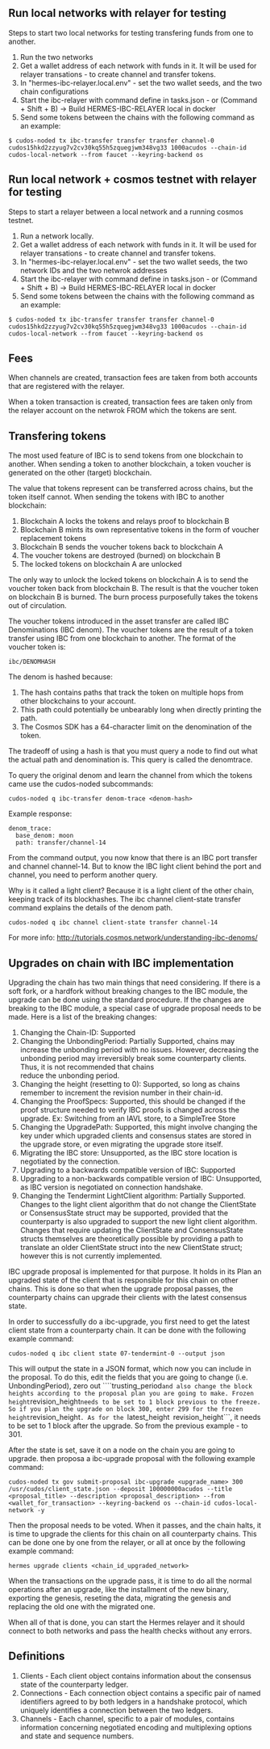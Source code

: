 ## Run local networks with relayer for testing
Steps to start two local networks for testing transfering funds from one to another.
1. Run the two networks 
2. Get a wallet address of each network with funds in it. It will be used for relayer transations - to create channel and transfer tokens.
3. In "hermes-ibc-relayer.local.env" - set the two wallet seeds, and the two chain configurations
4. Start the ibc-relayer with command define in tasks.json - or (Command + Shift + B) -> Build HERMES-IBC-RELAYER local in docker
5. Send some tokens between the chains with the following command as an example:
```
$ cudos-noded tx ibc-transfer transfer transfer channel-0 cudos15hkd2zzyug7v2cv30kq55h5zquegjwm348vg33 1000acudos --chain-id cudos-local-network --from faucet --keyring-backend os
```
## Run local network + cosmos testnet with relayer for testing 
Steps to start a relayer between a local network and a running cosmos testnet.
1. Run a network locally.
2. Get a wallet address of each network with funds in it. It will be used for relayer transations - to create channel and transfer tokens.
3. In "hermes-ibc-relayer.local.env" - set the two wallet seeds, the two network IDs and the two netwrok addresses
4. Start the ibc-relayer with command define in tasks.json - or (Command + Shift + B) -> Build HERMES-IBC-RELAYER local in docker
5. Send some tokens between the chains with the following command as an example:
```
$ cudos-noded tx ibc-transfer transfer transfer channel-0 cudos15hkd2zzyug7v2cv30kq55h5zquegjwm348vg33 1000acudos --chain-id cudos-local-network --from faucet --keyring-backend os
```
## Fees 

When channels are created, transaction fees are taken from both accounts that are registered with the relayer.

When a token transaction is created, transaction fees are taken only from the relayer account on the netwrok FROM which the tokens are sent.

## Transfering tokens
The most used feature of IBC is to send tokens from one blockchain to another. When sending a token to another blockchain, a token voucher is generated on the other (target) blockchain.

The value that tokens represent can be transferred across chains, but the token itself cannot. When sending the tokens with IBC to another blockchain:

   1. Blockchain A locks the tokens and relays proof to blockchain B
   2. Blockchain B mints its own representative tokens in the form of voucher replacement tokens
   3. Blockchain B sends the voucher tokens back to blockchain A
   4. The voucher tokens are destroyed (burned) on blockchain B
   5. The locked tokens on blockchain A are unlocked

The only way to unlock the locked tokens on blockchain A is to send the voucher token back from blockchain B. The result is that the voucher token on blockchain B is burned. The burn process purposefully takes the tokens out of circulation.

The voucher tokens introduced in the asset transfer are called IBC Denominations (IBC denom). The voucher tokens are the result of a token transfer using IBC from one blockchain to another. The format of the voucher token is:

```
ibc/DENOMHASH
```
The denom is hashed because:
   1. The hash contains paths that track the token on multiple hops from other blockchains to your account.
   2. This path could potentially be unbearably long when directly printing the path.
   3. The Cosmos SDK has a 64-character limit on the denomination of the token.

The tradeoff of using a hash is that you must query a node to find out what the actual path and denomination is. This query is called the denomtrace.

To query the original denom and learn the channel from which the tokens came use the cudos-noded subcommands:
```
cudos-noded q ibc-transfer denom-trace <denom-hash> 
```

Example response:
```
denom_trace:
  base_denom: moon
  path: transfer/channel-14
```

From the command output, you now know that there is an IBC port transfer and channel channel-14. But to know the IBC light client behind the port and channel, you need to perform another query.

Why is it called a light client? Because it is a light client of the other chain, keeping track of its blockhashes. The ibc channel client-state transfer command explains the details of the denom path.
```
cudos-noded q ibc channel client-state transfer channel-14
```
For more info:
http://tutorials.cosmos.network/understanding-ibc-denoms/

## Upgrades on chain with IBC implementation
Upgrading the chain has two main things that need considering. If there is a soft fork, or a hardfork without breaking changes to the IBC module, the upgrade can be done using the standard procedure.
If the changes are breaking to the IBC module, a special case of upgrade proposal needs to be made. 
Here is a list of the breaking changes:
   1. Changing the Chain-ID: Supported
   2. Changing the UnbondingPeriod: Partially Supported, chains may increase the unbonding period with no issues. However, decreasing the unbonding period may irreversibly break some counterparty clients. Thus, it is not recommended that chains  
      reduce the unbonding period.
   3. Changing the height (resetting to 0): Supported, so long as chains remember to increment the revision number in their chain-id.
   4. Changing the ProofSpecs: Supported, this should be changed if the proof structure needed to verify IBC proofs is changed across the upgrade. Ex: Switching from an IAVL store, to a SimpleTree Store
   5. Changing the UpgradePath: Supported, this might involve changing the key under which upgraded clients and consensus states are stored in the upgrade store, or even migrating the upgrade store itself.
   6. Migrating the IBC store: Unsupported, as the IBC store location is negotiated by the connection.
   7. Upgrading to a backwards compatible version of IBC: Supported
   8. Upgrading to a non-backwards compatible version of IBC: Unsupported, as IBC version is negotiated on connection handshake.
   9. Changing the Tendermint LightClient algorithm: Partially Supported. Changes to the light client algorithm that do not change the ClientState or ConsensusState struct may be supported, provided that the counterparty is also upgraded to      support the new light client algorithm. Changes that require updating the ClientState and ConsensusState structs themselves are theoretically possible by providing a path to translate an older ClientState struct into the new ClientState    struct; however this is not currently implemented.

IBC upgrade proposal is implemented for that purpose. It holds in its Plan an upgraded state of the client that is responsible for this chain on other chains. 
This is done so that when the upgrade proposal passes, the counterparty chains can upgrade their clients with the latest consensus state.

In order to successfully do a ibc-upgrade, you first need to get the latest client state from a counterparty chain. It can be done with the following example command:
```
cudos-noded q ibc client state 07-tendermint-0 --output json
````
This will output the state in a JSON format, which now you can include in the proposal. To do this, edit the fields that you are going to change (i.e. UnbondingPeriod), zero out ````trusting_period``` and also change the block heights according to the proposal plan you are going to make. Frozen height ```revision_height``` needs to be set to 1 block previous to the freeze. So if you plan the upgrade on block 300, enter 299 for the frozen height ```revision_height```. As for the ```latest_height``` ```revision_height```, it needs to be set to 1 block after the upgrade. So from the previous example - to 301.

After the state is set, save it on a node on the chain you are going to upgrade. then proposa a ibc-upgrade proposal with the following example command:
```
cudos-noded tx gov submit-proposal ibc-upgrade <upgrade_name> 300 /usr/cudos/client_state.json --deposit 100000000acudos --title <proposal_title> --description <proposal_description> --from <wallet_for_transaction> --keyring-backend os --chain-id cudos-local-network -y
```

Then the proposal needs to be voted. When it passes, and the chain halts, it is time to upgrade the clients for this chain on all counterparty chains. This can be done one by one from the relayer, or all at once by the following example command:
```
hermes upgrade clients <chain_id_upgraded_network>
```
When the transactions on the upgrade pass, it is time to do all the normal operations after an upgrade, like the installment of the new binary, exporting the genesis, reseting the data, migrating the genesis and replacing the old one with the migrated one.

When all of that is done, you can start the Hermes relayer and it should connect to both networks and pass the health checks without any errors.

## Definitions

1. Clients - Each client object contains information about the consensus state of the counterparty ledger.
2. Connections - Each connection object contains a specific pair of named identifiers agreed to by both ledgers in a handshake protocol, which uniquely identifies a connection between the two ledgers.
3. Channels -   Each channel, specific to a pair of modules, contains information concerning negotiated encoding and multiplexing options and state and sequence numbers. 

